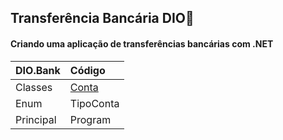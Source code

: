 ##  Transferência Bancária DIO:bank:

####  Criando uma aplicação de transferências bancárias com .NET

| DIO.Bank  | Código                                                       |
| --------- | :----------------------------------------------------------- |
| Classes   | [Conta]("https://github.com/pvsantos87/DIO-Transferencia-Bancaria") |
| Enum      | TipoConta                                                    |
| Principal | Program                                                      |
















